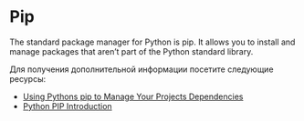 # Pip

The standard package manager for Python is pip. It allows you to install and manage packages that aren’t part of the Python standard library.

Для получения дополнительной информации посетите следующие ресурсы:

- [Using Pythons pip to Manage Your Projects Dependencies](https://realpython.com/what-is-pip/)
- [Python PIP Introduction](https://www.w3schools.com/python/python_pip.asp)
